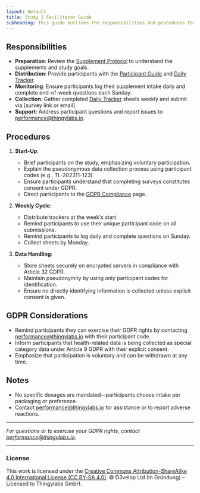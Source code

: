 ```yaml
---
layout: default
title: Study 1 Facilitator Guide
subheading: This guide outlines the responsibilities and procedures for facilitators managing Study 1 at Thingylabs GmbH, owned by D3velop Ltd and licensed to Thingylabs GmbH. It supports our investigation into nutritional supplements to enhance employee well-being, cognitive performance, and productivity.
---
```


<!-- docs/study-1-facilitator-guide.md -->
## Responsibilities
- **Preparation**: Review the [Supplement Protocol](s1-supplement-protocol) to understand the supplements and study goals.
- **Distribution**: Provide participants with the [Participant Guide](s1-participant-guide) and [Daily Tracker](surveys/s1-daily-tracker.md).
- **Monitoring**: Ensure participants log their supplement intake daily and complete end-of-week questions each Sunday.
- **Collection**: Gather completed [Daily Tracker](surveys/s1-daily-tracker) sheets weekly and submit via [survey link or email].
- **Support**: Address participant questions and report issues to [performance@thingylabs.io](mailto:performance@thingylabs.io).

## Procedures
1. **Start-Up**: 
   - Brief participants on the study, emphasizing voluntary participation.
   - Explain the pseudonymous data collection process using participant codes (e.g., TL-202311-123).
   - Ensure participants understand that completing surveys constitutes consent under GDPR.
   - Direct participants to the [GDPR Compliance](/thingylabs-performance-initiative/gdpr-compliance) page.

2. **Weekly Cycle**:
   - Distribute trackers at the week's start.
   - Remind participants to use their unique participant code on all submissions.
   - Remind participants to log daily and complete questions on Sunday.
   - Collect sheets by Monday.

3. **Data Handling**: 
   - Store sheets securely on encrypted servers in compliance with Article 32 GDPR.
   - Maintain pseudonymity by using only participant codes for identification.
   - Ensure no directly identifying information is collected unless explicit consent is given.

## GDPR Considerations
- Remind participants they can exercise their GDPR rights by contacting [performance@thingylabs.io](mailto:performance@thingylabs.io) with their participant code.
- Inform participants that health-related data is being collected as special category data under Article 9 GDPR with their explicit consent.
- Emphasize that participation is voluntary and can be withdrawn at any time.

## Notes
- No specific dosages are mandated—participants choose intake per packaging or preference.
- Contact [performance@thingylabs.io](mailto:performance@thingylabs.io) for assistance or to report adverse reactions.

---

*For questions or to exercise your GDPR rights, contact [performance@thingylabs.io](mailto:performance@thingylabs.io).*

---

### License
This work is licensed under the [Creative Commons Attribution-ShareAlike 4.0 International License (CC BY-SA 4.0)](https://creativecommons.org/licenses/by-sa/4.0/). © D3velop Ltd (In Gründung) – Licensed to Thingylabs GmbH.
